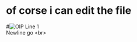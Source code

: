 # of corse i can edit the file
#![OIP](https://user-images.githubusercontent.com/114313410/192119711-b1cf47df-97f7-4097-8ad0-d51aae437cf0.jpg)
Line 1<br>
Newline go \<br\>
